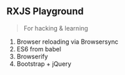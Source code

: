 ## RXJS Playground

> For hacking & learning

1. Browser reloading via Browsersync
2. ES6 from babel
3. Browserify
4. Bootstrap + jQuery